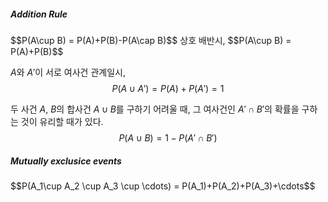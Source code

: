 <h5>Addition Rule</h5>
$$P(A\cup B) = P(A)+P(B)-P(A\cap B)$$
상호 배반시,
$$P(A\cup B) = P(A)+P(B)$$

$A$와 $A'$이 서로 여사건 관계일시,
$$P(A\cup A')=P(A)+P(A')=1$$

두 사건 $A$, $B$의 합사건 $A\cup B$를 구하기 어려울 때, 그 여사건인 $A'\cap B'$의 확률을 구하는 것이 유리할 때가 있다.
$$P(A\cup B)=1-P(A'\cap B')$$

<h5>Mutually exclusice events</h5>
$$P(A_1\cup A_2 \cup A_3 \cup \cdots) = P(A_1)+P(A_2)+P(A_3)+\cdots$$